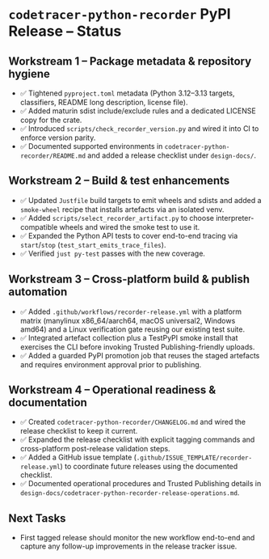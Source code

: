 # `codetracer-python-recorder` PyPI Release – Status

## Workstream 1 – Package metadata & repository hygiene
- ✅ Tightened `pyproject.toml` metadata (Python 3.12–3.13 targets, classifiers, README long description, license file).
- ✅ Added maturin sdist include/exclude rules and a dedicated LICENSE copy for the crate.
- ✅ Introduced `scripts/check_recorder_version.py` and wired it into CI to enforce version parity.
- ✅ Documented supported environments in `codetracer-python-recorder/README.md` and added a release checklist under `design-docs/`.

## Workstream 2 – Build & test enhancements
- ✅ Updated `Justfile` build targets to emit wheels and sdists and added a `smoke-wheel` recipe that installs artefacts via an isolated venv.
- ✅ Added `scripts/select_recorder_artifact.py` to choose interpreter-compatible wheels and wired the smoke test to use it.
- ✅ Expanded the Python API tests to cover end-to-end tracing via `start`/`stop` (`test_start_emits_trace_files`).
- ✅ Verified `just py-test` passes with the new coverage.

## Workstream 3 – Cross-platform build & publish automation
- ✅ Added `.github/workflows/recorder-release.yml` with a platform matrix (manylinux x86_64/aarch64, macOS universal2, Windows amd64) and a Linux verification gate reusing our existing test suite.
- ✅ Integrated artefact collection plus a TestPyPI smoke install that exercises the CLI before invoking Trusted Publishing-friendly uploads.
- ✅ Added a guarded PyPI promotion job that reuses the staged artefacts and requires environment approval prior to publishing.

## Workstream 4 – Operational readiness & documentation
- ✅ Created `codetracer-python-recorder/CHANGELOG.md` and wired the release checklist to keep it current.
- ✅ Expanded the release checklist with explicit tagging commands and cross-platform post-release validation steps.
- ✅ Added a GitHub issue template (`.github/ISSUE_TEMPLATE/recorder-release.yml`) to coordinate future releases using the documented checklist.
- ✅ Documented operational procedures and Trusted Publishing details in `design-docs/codetracer-python-recorder-release-operations.md`.

## Next Tasks
- First tagged release should monitor the new workflow end-to-end and capture any follow-up improvements in the release tracker issue.
